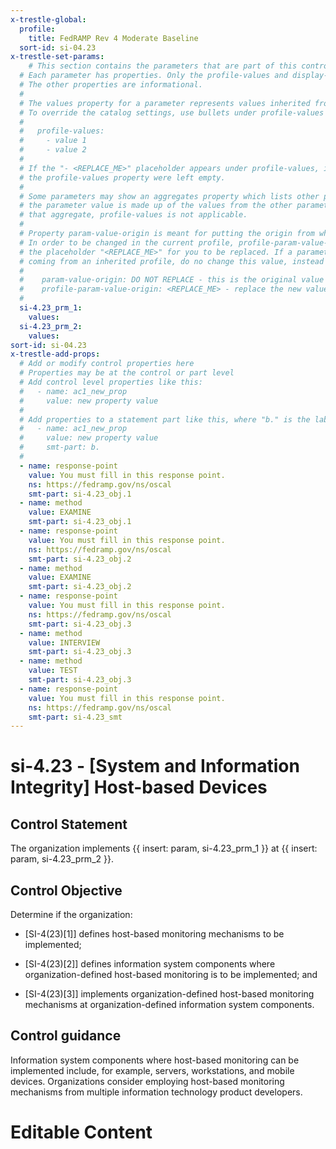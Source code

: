 ```yaml
---
x-trestle-global:
  profile:
    title: FedRAMP Rev 4 Moderate Baseline
  sort-id: si-04.23
x-trestle-set-params:
    # This section contains the parameters that are part of this control.
  # Each parameter has properties. Only the profile-values and display-name properties are editable.
  # The other properties are informational.
  #
  # The values property for a parameter represents values inherited from the OSCAL catalog.
  # To override the catalog settings, use bullets under profile-values as shown below:
  #
  #   profile-values:
  #     - value 1
  #     - value 2
  #
  # If the "- <REPLACE_ME>" placeholder appears under profile-values, it is the same as if
  # the profile-values property were left empty.
  #
  # Some parameters may show an aggregates property which lists other parameters. This means
  # the parameter value is made up of the values from the other parameters. For parameters
  # that aggregate, profile-values is not applicable.
  #
  # Property param-value-origin is meant for putting the origin from where that parameter comes from.
  # In order to be changed in the current profile, profile-param-value-origin property will be displayed with
  # the placeholder "<REPLACE_ME>" for you to be replaced. If a parameter already has a param-value-origin
  # coming from an inherited profile, do no change this value, instead use profile-param-value-origin as follows:
  #
  #    param-value-origin: DO NOT REPLACE - this is the original value
  #    profile-param-value-origin: <REPLACE_ME> - replace the new value required HERE
  #
  si-4.23_prm_1:
    values:
  si-4.23_prm_2:
    values:
sort-id: si-04.23
x-trestle-add-props:
  # Add or modify control properties here
  # Properties may be at the control or part level
  # Add control level properties like this:
  #   - name: ac1_new_prop
  #     value: new property value
  #
  # Add properties to a statement part like this, where "b." is the label of the target statement part
  #   - name: ac1_new_prop
  #     value: new property value
  #     smt-part: b.
  #
  - name: response-point
    value: You must fill in this response point.
    ns: https://fedramp.gov/ns/oscal
    smt-part: si-4.23_obj.1
  - name: method
    value: EXAMINE
    smt-part: si-4.23_obj.1
  - name: response-point
    value: You must fill in this response point.
    ns: https://fedramp.gov/ns/oscal
    smt-part: si-4.23_obj.2
  - name: method
    value: EXAMINE
    smt-part: si-4.23_obj.2
  - name: response-point
    value: You must fill in this response point.
    ns: https://fedramp.gov/ns/oscal
    smt-part: si-4.23_obj.3
  - name: method
    value: INTERVIEW
    smt-part: si-4.23_obj.3
  - name: method
    value: TEST
    smt-part: si-4.23_obj.3
  - name: response-point
    value: You must fill in this response point.
    ns: https://fedramp.gov/ns/oscal
    smt-part: si-4.23_smt
---
```


# si-4.23 - \[System and Information Integrity\] Host-based Devices

## Control Statement

The organization implements {{ insert: param, si-4.23_prm_1 }} at {{ insert: param, si-4.23_prm_2 }}.

## Control Objective

Determine if the organization:

- \[SI-4(23)[1]\] defines host-based monitoring mechanisms to be implemented;

- \[SI-4(23)[2]\] defines information system components where organization-defined host-based monitoring is to be implemented; and

- \[SI-4(23)[3]\] implements organization-defined host-based monitoring mechanisms at organization-defined information system components.

## Control guidance

Information system components where host-based monitoring can be implemented include, for example, servers, workstations, and mobile devices. Organizations consider employing host-based monitoring mechanisms from multiple information technology product developers.

# Editable Content

<!-- Make additions and edits below -->
<!-- The above represents the contents of the control as received by the profile, prior to additions. -->
<!-- If the profile makes additions to the control, they will appear below. -->
<!-- The above markdown may not be edited but you may edit the content below, and/or introduce new additions to be made by the profile. -->
<!-- If there is a yaml header at the top, parameter values may be edited. Use --set-parameters to incorporate the changes during assembly. -->
<!-- The content here will then replace what is in the profile for this control, after running profile-assemble. -->
<!-- The added parts in the profile for this control are below.  You may edit them and/or add new ones. -->
<!-- Each addition must have a heading either of the form ## Control my_addition_name -->
<!-- or ## Part a. (where the a. refers to one of the control statement labels.) -->
<!-- "## Control" parts are new parts added after the statement part. -->
<!-- "## Part" parts are new parts added into the top-level statement part with that label. -->
<!-- Subparts may be added with nested hash levels of the form ### My Subpart Name -->
<!-- underneath the parent ## Control or ## Part being added -->
<!-- See https://oscal-compass.github.io/compliance-trestle/tutorials/ssp_profile_catalog_authoring/ssp_profile_catalog_authoring for guidance. -->
